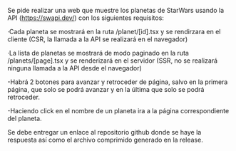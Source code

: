 Se pide realizar una web que muestre los planetas de StarWars usando la API (https://swapi.dev/) con los siguientes requisitos:

·Cada planeta se mostrará en la ruta /planet/[id].tsx y se rendirzara en el cliente (CSR, la llamada a la API se realizará en el navegador)

·La lista de planetas se mostrará de modo paginado en la ruta /planets/[page].tsx y se renderizará en el servidor (SSR, no se realizará ninguna llamada a la API desde el navegador)


 -Habrá 2 botones para avanzar y retroceder de página, salvo en la primera página, que solo se podrá avanzar y en la última que solo se podrá retroceder.
 
 -Haciendo click en el nombre de un planeta ira a la página correspondiente del planeta.
 

Se debe entregar un enlace al repositorio github donde se haye la respuesta así como el archivo comprimido generado en la release.
